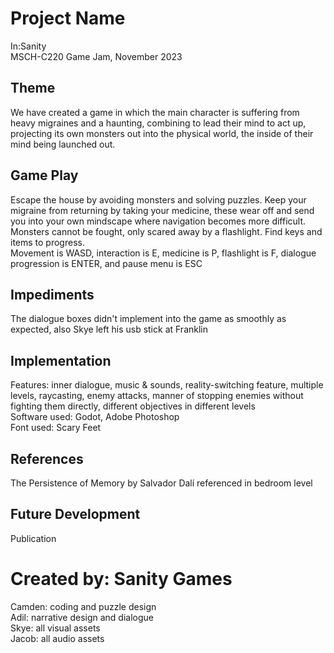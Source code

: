 # Project Name
In:Sanity<br>
MSCH-C220 Game Jam, November 2023

## Theme
We have created a game in which the main character is suffering from heavy migraines and a haunting, combining to lead their mind to act up, projecting its own monsters out into the physical world, the inside of their mind being launched out.

## Game Play
Escape the house by avoiding monsters and solving puzzles. Keep your migraine from returning by taking your medicine, these wear off and send you into your own mindscape where navigation becomes more difficult. Monsters cannot be fought, only scared away by a flashlight. Find keys and items to progress.<br>
Movement is WASD, interaction is E, medicine is P, flashlight is F, dialogue progression is ENTER, and pause menu is ESC

## Impediments
The dialogue boxes didn't implement into the game as smoothly as expected, also Skye left his usb stick at Franklin

## Implementation
Features: inner dialogue, music & sounds, reality-switching feature, multiple levels, raycasting, enemy attacks, manner of stopping enemies without fighting them directly, different objectives in different levels<br>
Software used: Godot, Adobe Photoshop<br>
Font used: Scary Feet

## References
The Persistence of Memory by Salvador Dalí referenced in bedroom level

## Future Development
Publication

# Created by: Sanity Games
Camden: coding and puzzle design<br>
Adil: narrative design and dialogue<br>
Skye: all visual assets<br>
Jacob: all audio assets<br>
